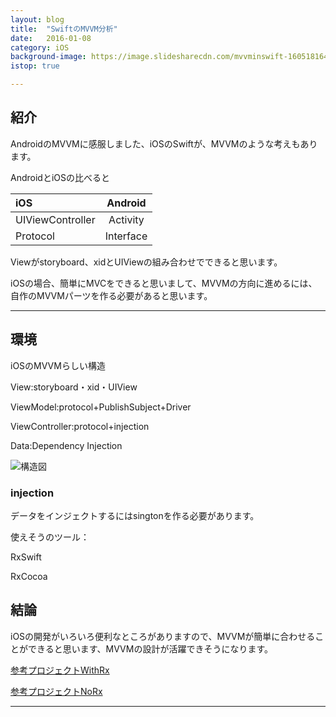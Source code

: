 ```yaml
---
layout: blog
title:  "SwiftのMVVM分析"
date:   2016-01-08
category: iOS
background-image: https://image.slidesharecdn.com/mvvminswift-160518164655/95/mvvm-swift-ios-28-638.jpg?cb=1463590185
istop: true

---
```



## 紹介

AndroidのMVVMに感服しました、iOSのSwiftが、MVVMのような考えもあります。

AndroidとiOSの比べると

|              iOS               |        Android      |
|:-------------------------------|:-------------------:|
|       UIViewController         |        Activity     |
|       Protocol                 |        Interface    |

Viewがstoryboard、xidとUIViewの組み合わせでできると思います。

iOSの場合、簡単にMVCをできると思いまして、MVVMの方向に進めるには、自作のMVVMパーツを作る必要があると思います。

---

## 環境

iOSのMVVMらしい構造

View:storyboard・xid・UIView

ViewModel:protocol+PublishSubject+Driver

ViewController:protocol+injection

Data:Dependency Injection

![構造図](https://image.slidesharecdn.com/mvvminswift-160518164655/95/mvvm-swift-ios-28-638.jpg?cb=1463590185)

### injection

データをインジェクトするにはsingtonを作る必要があります。

使えそうのツール：

RxSwift

RxCocoa

## 結論

iOSの開発がいろいろ便利なところがありますので、MVVMが簡単に合わせることができると思います、MVVMの設計が活躍できそうになります。

[参考プロジェクトWithRx](https://github.com/devxoul/RxTodo)

[参考プロジェクトNoRx](https://github.com/jalehman/todolist-mvvm)

---
